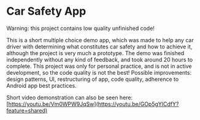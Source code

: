 # Car Safety App

Warning: this project contains low quality unfinished code! 

This is a short multiple choice demo app, which was made to help any car driver with determining what constitutes car safety and how to achieve it, although the project is very much a prototype. The demo was finished independently without any kind of feedback, and took around 20 hours to complete. This project was only for personal practice, and is not in active development, so the code quality is not the best! Possible improvements: design patterns, UI, restructuring of app, code quality, adherence to Android app best practices. 

Short video demonstration can also be seen here: [https://youtu.be/Vm0WPW9JqSw](https://youtu.be/GOp5gYlCdfY?feature=shared)
